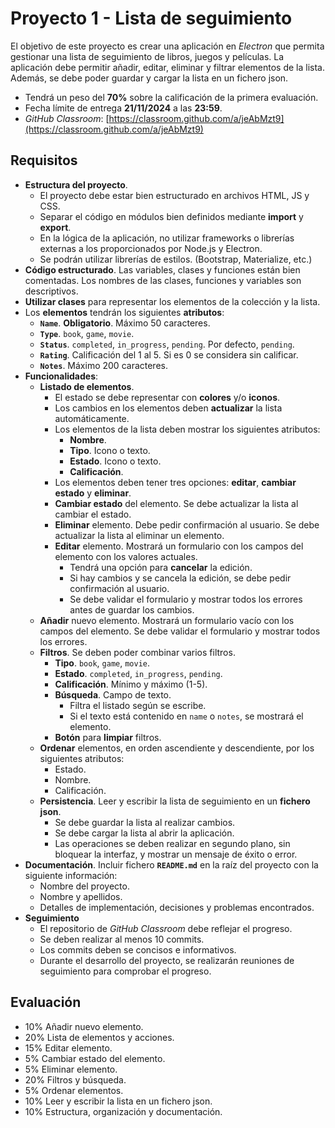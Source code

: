 # Proyecto 1 - Lista de seguimiento

El objetivo de este proyecto es crear una aplicación en _Electron_ que permita gestionar una lista de seguimiento de libros, juegos y películas. La aplicación debe permitir añadir, editar, eliminar y filtrar elementos de la lista. Además, se debe poder guardar y cargar la lista en un fichero json.

- Tendrá un peso del **70%** sobre la calificación de la primera evaluación.
- Fecha límite de entrega **21/11/2024** a las **23:59**.
- _GitHub Classroom_: [https://classroom.github.com/a/jeAbMzt9](https://classroom.github.com/a/jeAbMzt9)

## Requisitos

- **Estructura del proyecto**.
    - El proyecto debe estar bien estructurado en archivos HTML, JS y CSS.
    - Separar el código en módulos bien definidos mediante **import** y **export**.
    - En la lógica de la aplicación, no utilizar frameworks o librerías externas a los proporcionados por Node.js y Electron.
    - Se podrán utilizar librerías de estilos. (Bootstrap, Materialize, etc.)
- **Código estructurado**. Las variables, clases y funciones están bien comentadas. Los nombres de las clases, funciones y variables son descriptivos.
- **Utilizar clases** para representar los elementos de la colección y la lista.
- Los **elementos** tendrán los siguientes **atributos**:
    - **`Name`**. **Obligatorio**. Máximo 50 caracteres. 
    - **`Type`**. `book`, `game`, `movie`.
    - **`Status`**. `completed`, `in_progress`, `pending`. Por defecto, `pending`.
    - **`Rating`**. Calificación del 1 al 5. Si es 0 se considera sin calificar.
    - **`Notes`**. Máximo 200 caracteres.
- **Funcionalidades**:
    - **Listado de elementos**.
        - El estado se debe representar con **colores** y/o **iconos**.
        - Los cambios en los elementos deben **actualizar** la lista automáticamente.
        - Los elementos de la lista deben mostrar los siguientes atributos:
            - **Nombre**.
            - **Tipo**. Icono o texto.
            - **Estado**. Icono o texto.
            - **Calificación**.
        - Los elementos deben tener tres opciones: **editar**, **cambiar estado** y **eliminar**.
        - **Cambiar estado** del elemento. Se debe actualizar la lista al cambiar el estado.
        - **Eliminar** elemento. Debe pedir confirmación al usuario. Se debe actualizar la lista al eliminar un elemento.
        - **Editar** elemento. Mostrará un formulario con los campos del elemento con los valores actuales.
            - Tendrá una opción para **cancelar** la edición.
            - Si hay cambios y se cancela la edición, se debe pedir confirmación al usuario.
            - Se debe validar el formulario y mostrar todos los errores antes de guardar los cambios.
    - **Añadir** nuevo elemento. Mostrará un formulario vacío con los campos del elemento. Se debe validar el formulario y mostrar todos los errores.
    - **Filtros**. Se deben poder combinar varios filtros.
        - **Tipo**. `book`, `game`, `movie`.
        - **Estado**. `completed`, `in_progress`, `pending`.
        - **Calificación**. Mínimo y máximo (1-5).
        - **Búsqueda**. Campo de texto.
            - Filtra el listado según se escribe.
            - Si el texto está contenido en `name` o `notes`, se mostrará el elemento.
        - **Botón** para **limpiar** filtros.
    - **Ordenar** elementos, en orden ascendiente y descendiente, por los siguientes atributos:
        - Estado.
        - Nombre.
        - Calificación.
    - **Persistencia**. Leer y escribir la lista de seguimiento en un **fichero json**.
        - Se debe guardar la lista al realizar cambios.
        - Se debe cargar la lista al abrir la aplicación.
        - Las operaciones se deben realizar en segundo plano, sin bloquear la interfaz, y mostrar un mensaje de éxito o error.
- **Documentación**. Incluir fichero **`README.md`** en la raíz del proyecto con la siguiente información:
    - Nombre del proyecto.
    - Nombre y apellidos.
    - Detalles de implementación, decisiones y problemas encontrados.
- **Seguimiento**
    - El repositorio de _GitHub Classroom_ debe reflejar el progreso.
    - Se deben realizar al menos 10 commits.
    - Los commits deben se concisos e informativos.
    - Durante el desarrollo del proyecto, se realizarán reuniones de seguimiento para comprobar el progreso.

## Evaluación

- 10% Añadir nuevo elemento.
- 20% Lista de elementos y acciones.
- 15% Editar elemento.
-  5% Cambiar estado del elemento.
-  5% Eliminar elemento.
- 20% Filtros y búsqueda.
-  5% Ordenar elementos.
- 10% Leer y escribir la lista en un fichero json.
- 10% Estructura, organización y documentación.
